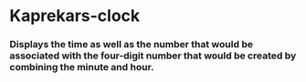 # Kaprekars-clock

### Displays the time as well as the number that would be associated with the four-digit number that would be created by combining the minute and hour.
### 